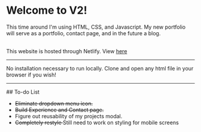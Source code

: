 # Welcome to V2!

<p>
  This time around I'm using HTML, CSS, and Javascript. My new portfolio will serve as a portfolio, contact page, and in the future a blog.
</p>
<br />
This website is hosted through Netlify. View <a href="https://pmsoftware.netlify.app/" alt="My Portfolio">here</a>
<hr />
<p>
  No installation necessary to run locally. Clone and open any html file in your browser if you wish!
</p>
<hr />
## To-do List
<ul>
  <li><s> Eliminate dropdown menu icon. </s></li>
  <li><s> Build Experience and Contact page. </s></li>
  <li> Figure out reusability of my projects modal. </li>
  <li><s> Completely restyle </s> Still need to work on styling for mobile screens </li>
</ul>
